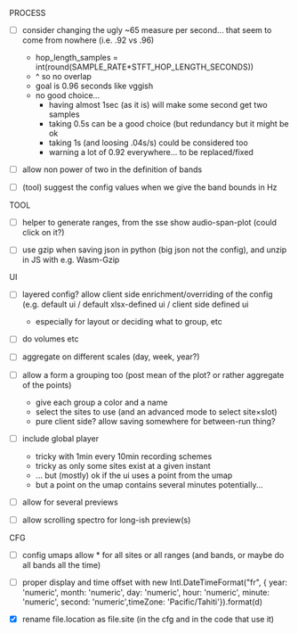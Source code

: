 

PROCESS

- [ ] consider changing the ugly ~65 measure per second... that seem to come from nowhere (i.e. .92 vs .96)
  - hop_length_samples = int(round(SAMPLE_RATE*STFT_HOP_LENGTH_SECONDS))
  - ^ so no overlap
  - goal is 0.96 seconds like vggish
  - no good choice...
    - having almost 1sec (as it is) will make some second get two samples
    - taking 0.5s can be a good choice (but redundancy but it might be ok
    - taking 1s (and loosing .04s/s) could be considered too
    - warning a lot of 0.92 everywhere... to be replaced/fixed

- [ ] allow non power of two in the definition of bands
- [ ] (tool) suggest the config values when we give the band bounds in Hz

TOOL

- [ ] helper to generate ranges, from the sse show audio-span-plot (could click on it?)

- [ ] use gzip when saving json in python (big json not the config), and unzip in JS with e.g. Wasm-Gzip

UI

- [ ] layered config? allow client side enrichment/overriding of the config (e.g. default ui / default xlsx-defined ui / client side defined ui
  - especially for layout or deciding what to group, etc
- [ ] do volumes etc
- [ ] aggregate on different scales (day, week, year?)
- [ ] allow a form a grouping too (post mean of the plot? or rather aggregate of the points)
  - give each group a color and a name
  - select the sites to use (and an advanced mode to select site×slot)
  - pure client side? allow saving somewhere for between-run thing?

- [ ] include global player
  - tricky with 1min every 10min recording schemes
  - tricky as only some sites exist at a given instant
  - ... but (mostly) ok if the ui uses a point from the umap
  - but a point on the umap contains several minutes potentially...

- [ ] allow for several previews
- [ ] allow scrolling spectro for long-ish preview(s)



CFG

- [ ] config umaps allow \* for all sites or all ranges (and bands, or maybe do all bands all the time)

- [ ] proper display and time offset with new Intl.DateTimeFormat("fr", { year: 'numeric',
      month: 'numeric',
      day: 'numeric',
      hour: 'numeric',
      minute: 'numeric',
      second: 'numeric',timeZone: 'Pacific/Tahiti'}).format(d)

- [x] rename file.location as file.site (in the cfg and in the code that use it)
